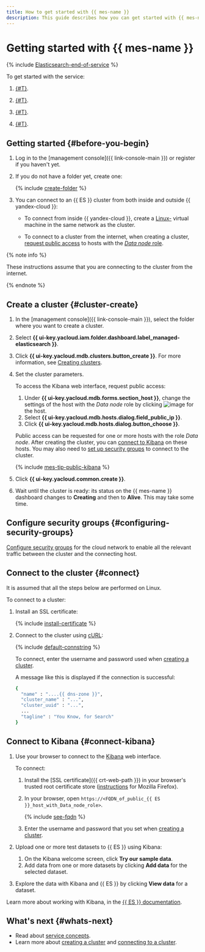```yaml
---
title: How to get started with {{ mes-name }}
description: This guide describes how you can get started with {{ mes-name }}.
---
```


# Getting started with {{ mes-name }}

{% include [Elasticsearch-end-of-service](../_includes/mdb/mes/note-end-of-service.md) %}

To get started with the service:

1. [{#T}](#cluster-create).


1. [{#T}](#configuring-security-groups).


1. [{#T}](#connect).

1. [{#T}](#connect-kibana).


## Getting started {#before-you-begin}

1. Log in to the [management console]({{ link-console-main }}) or register if you haven't yet.

1. If you do not have a folder yet, create one:

   {% include [create-folder](../_includes/create-folder.md) %}

1. You can connect to an {{ ES }} cluster from both inside and outside {{ yandex-cloud }}:

   * To connect from inside {{ yandex-cloud }}, create a [Linux-](../compute/quickstart/quick-create-linux.md) virtual machine in the same network as the cluster.

   * To connect to a cluster from the internet, when creating a cluster, [request public access](operations/cluster-create.md#change-data-node-settings) to hosts with the [_Data node_ role](concepts/hosts-roles.md#data-node).

{% note info %}

These instructions assume that you are connecting to the cluster from the internet.

{% endnote %}


## Create a cluster {#cluster-create}

1. In the [management console]({{ link-console-main }}), select the folder where you want to create a cluster.
1. Select **{{ ui-key.yacloud.iam.folder.dashboard.label_managed-elasticsearch }}**.
1. Click **{{ ui-key.yacloud.mdb.clusters.button_create }}**. For more information, see [Creating clusters](operations/cluster-create.md).
1. Set the cluster parameters.

   To access the Kibana web interface, request public access:
   1. Under **{{ ui-key.yacloud.mdb.forms.section_host }}**, change the settings of the host with the _Data node_ role by clicking ![image](../_assets/console-icons/pencil.svg) for the host.
   1. Select **{{ ui-key.yacloud.mdb.hosts.dialog.field_public_ip }}**.
   1. Click **{{ ui-key.yacloud.mdb.hosts.dialog.button_choose }}**.

   Public access can be requested for one or more hosts with the role _Data node_. After creating the cluster, you can [connect to Kibana](#connect-kibana) on these hosts. You may also need to [set up security groups](operations/cluster-connect.md#configuring-security-groups) to connect to the cluster. 

   {% include [mes-tip-public-kibana](../_includes/mdb/mes-tip-connecting-to-public-kibana.md) %}

1. Click **{{ ui-key.yacloud.common.create }}**.
1. Wait until the cluster is ready: its status on the {{ mes-name }} dashboard changes to **Creating** and then to **Alive**. This may take some time.


## Configure security groups {#configuring-security-groups}

[Configure security groups](operations/cluster-connect.md#configuring-security-groups) for the cloud network to enable all the relevant traffic between the cluster and the connecting host.


## Connect to the cluster {#connect}

It is assumed that all the steps below are performed on Linux.

To connect to a cluster:

1. Install an SSL certificate:

   {% include [install-certificate](../_includes/mdb/mes/install-certificate.md) %}

1. Connect to the cluster using [cURL](https://curl.haxx.se/):

   {% include [default-connstring](../_includes/mdb/mes/default-connstring.md) %}

   To connect, enter the username and password used when [creating a cluster](#cluster-create).

   A message like this is displayed if the connection is successful:

   ```bash
   {
     "name" : "....{{ dns-zone }}",
     "cluster_name" : "...",
     "cluster_uuid" : "...",
     ...
     "tagline" : "You Know, for Search"
   }
   ```

## Connect to Kibana {#connect-kibana}

1. Use your browser to connect to the [Kibana](https://www.elastic.co/kibana/features) web interface.

   To connect:
   1. Install the [SSL certificate]({{ crt-web-path }}) in your browser's trusted root certificate store ([instructions](https://wiki.mozilla.org/PSM:Changing_Trust_Settings#Trusting_an_Additional_Root_Certificate) for Mozilla Firefox).
   1. In your browser, open `https://<FQDN_of_public_{{ ES }}_host_with_Data_node_role>`.

      {% include [see-fqdn](../_includes/mdb/mes/fqdn-host.md) %}

   1. Enter the username and password that you set when [creating a cluster](#cluster-create).
1. Upload one or more test datasets to {{ ES }} using Kibana:
   1. On the Kibana welcome screen, click **Try our sample data**.
   1. Add data from one or more datasets by clicking **Add data** for the selected dataset.
1. Explore the data with Kibana and {{ ES }} by clicking **View data** for a dataset.

Learn more about working with Kibana, in the [{{ ES }} documentation](https://www.elastic.co/guide/en/kibana/current/connect-to-elasticsearch.html).

## What's next {#whats-next}

* Read about [service concepts](concepts/index.md).
* Learn more about [creating a cluster](operations/cluster-create.md) and [connecting to a cluster](operations/cluster-connect.md).
